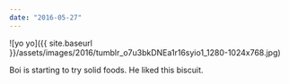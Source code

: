 ```yaml
---
date: "2016-05-27"
---
```


![yo yo]({{ site.baseurl }}/assets/images/2016/tumblr_o7u3bkDNEa1r16syio1_1280-1024x768.jpg)

Boi is starting to try solid foods. He liked this biscuit.

